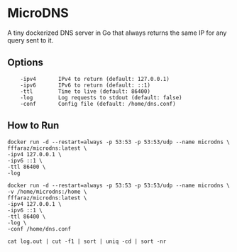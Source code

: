 # MicroDNS
A tiny dockerized DNS server in Go that always returns the same IP for any query sent to it.

## Options

```
	-ipv4		IPv4 to return (default: 127.0.0.1)
	-ipv6		IPv6 to return (default: ::1)
	-ttl		Time to live (default: 86400)
	-log		Log requests to stdout (default: false)
	-conf		Config file (default: /home/dns.conf)
```

## How to Run

```
docker run -d --restart=always -p 53:53 -p 53:53/udp --name microdns \
fffaraz/microdns:latest \
-ipv4 127.0.0.1 \
-ipv6 ::1 \
-ttl 86400 \
-log
```

```
docker run -d --restart=always -p 53:53 -p 53:53/udp --name microdns \
-v /home/microdns:/home \
fffaraz/microdns:latest \
-ipv4 127.0.0.1 \
-ipv6 ::1 \
-ttl 86400 \
-log \
-conf /home/dns.conf
```

```
cat log.out | cut -f1 | sort | uniq -cd | sort -nr
```

